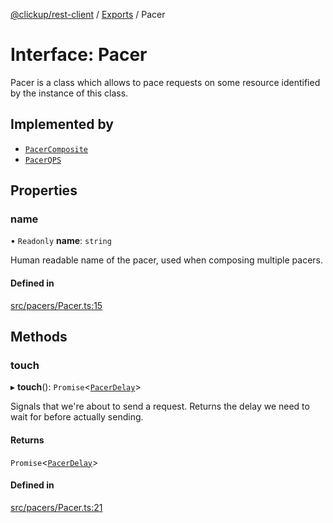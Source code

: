 [@clickup/rest-client](../README.md) / [Exports](../modules.md) / Pacer

# Interface: Pacer

Pacer is a class which allows to pace requests on some resource identified by
the instance of this class.

## Implemented by

- [`PacerComposite`](../classes/PacerComposite.md)
- [`PacerQPS`](../classes/PacerQPS.md)

## Properties

### name

• `Readonly` **name**: `string`

Human readable name of the pacer, used when composing multiple pacers.

#### Defined in

[src/pacers/Pacer.ts:15](https://github.com/clickup/rest-client/blob/master/src/pacers/Pacer.ts#L15)

## Methods

### touch

▸ **touch**(): `Promise`<[`PacerDelay`](PacerDelay.md)\>

Signals that we're about to send a request. Returns the delay we need to
wait for before actually sending.

#### Returns

`Promise`<[`PacerDelay`](PacerDelay.md)\>

#### Defined in

[src/pacers/Pacer.ts:21](https://github.com/clickup/rest-client/blob/master/src/pacers/Pacer.ts#L21)
